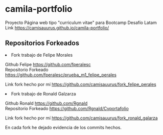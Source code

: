 # camila-portfolio
Proyecto Página web tipo "curriculum vitae" para Bootcamp Desafío Latam
Link https://camisauurus.github.io/camila-portfolio/

<h2>Repositorios Forkeados</h2>

<li>Fork trabajo de Felipe Morales</li>

Github Felipe https://github.com/fperalesc <br> 
Repositorio Forkeado https://github.com/fperalesc/prueba_m1_felipe_perales

Link fork hecho por mí https://github.com/camisauurus/fork_felipe_perales

<li>Fork trabajo de Ronald Galzarza</li>

Github Ronald https://github.com/Rgnald <br>
Repositorio Forkeado https://github.com/Rgnald/Cvportafolio

Link fork hecho por mí https://github.com/camisauurus/fork_ronald_galarza

En cada fork he dejado evidencia de los commits hechos.
